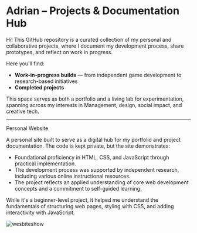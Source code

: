 # Adrian – Projects & Documentation Hub

Hi! This GitHub repository is a curated collection of my personal and collaborative projects, where I document my development process, share prototypes, and reflect on work in progress.

Here you'll find:
-  **Work-in-progress builds** — from independent game development to research-based initiatives  
-  **Completed projects** 

This space serves as both a portfolio and a living lab for experimentation, spanning across my interests in Management, design, social impact, and creative tech.

----------------------------------------------------------------------------------------------------------------------------------------------------------------------------------------------
Personal Website

A personal site built to serve as a digital hub for my portfolio and project documentation. 
The code is kept private, but the site demonstrates:
-  Foundational proficiency in HTML, CSS, and JavaScript through practical implementation.
-  The development process was supported by independent research, including various online instructional resources. 
-  The project reflects an applied understanding of core web development concepts and a commitment to self-guided learning.

While it's a beginner-level project, it helped me understand the fundamentals of structuring web pages, styling with CSS, and adding interactivity with JavaScript.

![wesbiteshow](https://github.com/user-attachments/assets/fb56fa67-5c6f-4cf5-bf03-5a0c4c263dc4)
